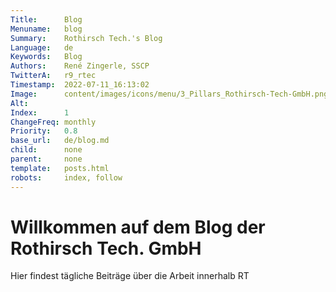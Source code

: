 ```yaml
---
Title:      Blog
Menuname:   blog
Summary:    Rothirsch Tech.'s Blog
Language:   de
Keywords:   Blog
Authors:    René Zingerle, SSCP
TwitterA:   r9_rtec
Timestamp:  2022-07-11_16:13:02
Image:      content/images/icons/menu/3_Pillars_Rothirsch-Tech-GmbH.png
Alt:        
Index:      1
ChangeFreq: monthly
Priority:   0.8
base_url:   de/blog.md
child:      none
parent:     none
template:   posts.html
robots:     index, follow
---
```


# Willkommen auf dem Blog der Rothirsch Tech. GmbH

Hier findest tägliche Beiträge über die Arbeit innerhalb RT
